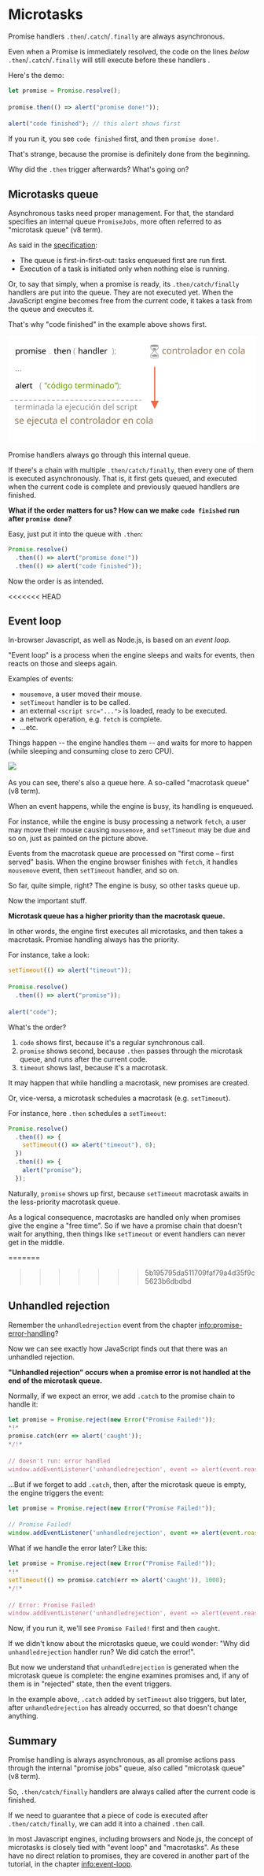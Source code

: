 
# Microtasks

Promise handlers `.then`/`.catch`/`.finally` are always asynchronous.

Even when a Promise is immediately resolved, the code on the lines *below* `.then`/`.catch`/`.finally` will still execute before these handlers .

Here's the demo:

```js run
let promise = Promise.resolve();

promise.then(() => alert("promise done!"));

alert("code finished"); // this alert shows first
```

If you run it, you see `code finished` first, and then `promise done!`.

That's strange, because the promise is definitely done from the beginning.

Why did the `.then` trigger afterwards? What's going on?

## Microtasks queue

Asynchronous tasks need proper management. For that, the standard specifies an internal queue `PromiseJobs`, more often referred to as "microtask queue" (v8 term).

As said in the [specification](https://tc39.github.io/ecma262/#sec-jobs-and-job-queues):

- The queue is first-in-first-out: tasks enqueued first are run first.
- Execution of a task is initiated only when nothing else is running.

Or, to say that simply, when a promise is ready, its `.then/catch/finally` handlers are put into the queue. They are not executed yet. When the JavaScript engine becomes free from the current code, it takes a task from the queue and executes it.

That's why "code finished" in the example above shows first.

![](promiseQueue.svg)

Promise handlers always go through this internal queue.

If there's a chain with multiple `.then/catch/finally`, then every one of them is executed asynchronously. That is, it first gets queued, and executed when the current code is complete and previously queued handlers are finished.

**What if the order matters for us? How can we make `code finished` run after `promise done`?**

Easy, just put it into the queue with `.then`:

```js run
Promise.resolve()
  .then(() => alert("promise done!"))
  .then(() => alert("code finished"));
```

Now the order is as intended.

<<<<<<< HEAD
## Event loop

In-browser Javascript, as well as Node.js, is based on an *event loop*.

"Event loop" is a process when the engine sleeps and waits for events, then reacts on those and sleeps again.

Examples of events:
- `mousemove`, a user moved their mouse.
- `setTimeout` handler is to be called.
- an external `<script src="...">` is loaded, ready to be executed.
- a network operation, e.g. `fetch` is complete.
- ...etc.

Things happen -- the engine handles them -- and waits for more to happen (while sleeping and consuming close to zero CPU).

![](eventLoop.svg)

As you can see, there's also a queue here. A so-called "macrotask queue" (v8 term).

When an event happens, while the engine is busy, its handling is enqueued.

For instance, while the engine is busy processing a network `fetch`, a user may move their mouse causing `mousemove`, and `setTimeout` may be due and so on, just as painted on the picture above.

Events from the macrotask queue are processed on "first come – first served" basis. When the engine browser finishes with `fetch`, it handles `mousemove` event, then `setTimeout` handler, and so on.

So far, quite simple, right? The engine is busy, so other tasks queue up.

Now the important stuff.

**Microtask queue has a higher priority than the macrotask queue.**

In other words, the engine first executes all microtasks, and then takes a macrotask. Promise handling always has the priority.

For instance, take a look:

```js run
setTimeout(() => alert("timeout"));

Promise.resolve()
  .then(() => alert("promise"));

alert("code");
```

What's the order?

1. `code` shows first, because it's a regular synchronous call.
2. `promise` shows second, because `.then` passes through the microtask queue, and runs after the current code.
3. `timeout` shows last, because it's a macrotask.

It may happen that while handling a macrotask, new promises are created.

Or, vice-versa, a microtask schedules a macrotask (e.g. `setTimeout`).

For instance, here `.then` schedules a `setTimeout`:

```js run
Promise.resolve()
  .then(() => {
    setTimeout(() => alert("timeout"), 0);
  })
  .then(() => {
    alert("promise");
  });
```

Naturally, `promise` shows up first, because `setTimeout` macrotask awaits in the less-priority macrotask queue.

As a logical consequence, macrotasks are handled only when promises give the engine a "free time". So if we have a promise chain that doesn't wait for anything, then things like `setTimeout` or event handlers can never get in the middle.


=======
>>>>>>> 5b195795da511709faf79a4d35f9c5623b6dbdbd
## Unhandled rejection

Remember the `unhandledrejection` event from the chapter <info:promise-error-handling>?

Now we can see exactly how JavaScript finds out that there was an unhandled rejection.

**"Unhandled rejection" occurs when a promise error is not handled at the end of the microtask queue.**

Normally, if we expect an error, we add `.catch` to the promise chain to handle it:

```js run
let promise = Promise.reject(new Error("Promise Failed!"));
*!*
promise.catch(err => alert('caught'));
*/!*

// doesn't run: error handled
window.addEventListener('unhandledrejection', event => alert(event.reason));
```

...But if we forget to add `.catch`, then, after the microtask queue is empty, the engine triggers the event:

```js run
let promise = Promise.reject(new Error("Promise Failed!"));

// Promise Failed!
window.addEventListener('unhandledrejection', event => alert(event.reason));
```

What if we handle the error later? Like this:

```js run
let promise = Promise.reject(new Error("Promise Failed!"));
*!*
setTimeout(() => promise.catch(err => alert('caught')), 1000);
*/!*

// Error: Promise Failed!
window.addEventListener('unhandledrejection', event => alert(event.reason));
```

Now, if you run it, we'll see `Promise Failed!` first and then `caught`. 

If we didn't know about the microtasks queue, we could wonder: "Why did `unhandledrejection` handler run? We did catch the error!".

But now we understand that `unhandledrejection` is generated when the microtask queue is complete: the engine examines promises and, if any of them is in "rejected" state, then the event triggers.

In the example above, `.catch` added by `setTimeout` also triggers, but later, after `unhandledrejection` has already occurred, so that doesn't change anything.

## Summary

Promise handling is always asynchronous, as all promise actions pass through the internal "promise jobs" queue, also called "microtask queue" (v8 term).

So, `.then/catch/finally` handlers are always called after the current code is finished.

If we need to guarantee that a piece of code is executed after `.then/catch/finally`, we can add it into a chained `.then` call.

In most Javascript engines, including browsers and Node.js, the concept of microtasks is closely tied with "event loop" and "macrotasks". As these have no direct relation to promises, they are covered in another part of the tutorial, in the chapter <info:event-loop>.

